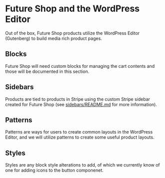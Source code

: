 # Future Shop and the WordPress Editor

Out of the box, Future Shop products utilize the WordPress Editor (Gutenberg) to build media rich product pages.

## Blocks

Future Shop will need custom blocks for managing the cart contents and those will be documented in this section.

## Sidebars

Products are tied to products in Stripe using the custom Stripe sidebar created for Future Shop (see [sidebars/README.md](sidebars/README.md) for more information).

## Patterns

Patterns are ways for users to create common layouts in the WordPress Editor, and we will utilize patterns to create some useful product layouts.

## Styles

Styles are any block style alterations to add, of which we currently know of one for adding icons to the button componenet.
